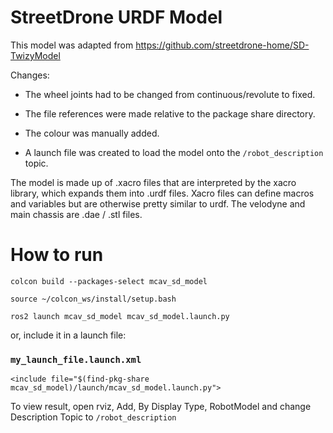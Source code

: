 # StreetDrone URDF Model

This model was adapted from https://github.com/streetdrone-home/SD-TwizyModel 

Changes:
- The wheel joints had to be changed from continuous/revolute to fixed.

- The file references were made relative to the package share directory.

- The colour was manually added.

- A launch file was created to load the model onto the `/robot_description` topic.

The model is made up of .xacro files that are interpreted by the xacro library, which expands them into
.urdf files. Xacro files can define macros and variables but are otherwise pretty similar to urdf. The velodyne and main chassis are .dae / .stl files.

# How to run

`colcon build --packages-select mcav_sd_model`

`source ~/colcon_ws/install/setup.bash`

`ros2 launch mcav_sd_model mcav_sd_model.launch.py`

or, include it in a launch file:

### `my_launch_file.launch.xml`

`<include file="$(find-pkg-share mcav_sd_model)/launch/mcav_sd_model.launch.py">`

To view result, open rviz, Add, By Display Type, RobotModel and change Description Topic to `/robot_description`